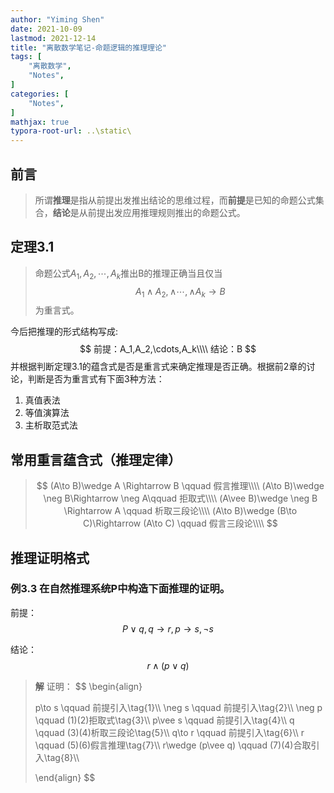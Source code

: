 ```yaml
---
author: "Yiming Shen"
date: 2021-10-09
lastmod: 2021-12-14
title: "离散数学笔记-命题逻辑的推理理论"
tags: [
    "离散数学",
    "Notes",
]
categories: [
    "Notes",
]
mathjax: true
typora-root-url: ..\static\
---
```


## 前言

> 所谓**推理**是指从前提出发推出结论的思维过程，而**前提**是已知的命题公式集合，**结论**是从前提出发应用推理规则推出的命题公式。

## 定理3.1

> 命题公式$A_1,A_2,\cdots,A_k$推出B的推理正确当且仅当
> $$
> A_1\wedge A_2,\wedge \cdots,\wedge A_k \to B
> $$
> 为重言式。

今后把推理的形式结构写成:
$$
前提：A_1,A_2,\cdots,A_k\\\\
结论：B
$$
并根据判断定理3.1的蕴含式是否是重言式来确定推理是否正确。根据前2章的讨论，判断是否为重言式有下面3种方法：

1. 真值表法
2. 等值演算法
3. 主析取范式法

## 常用重言蕴含式（推理定律）

> $$
> (A\to B)\wedge A \Rightarrow B \qquad 假言推理\\\\
> (A\to B)\wedge \neg B\Rightarrow \neg A\qquad 拒取式\\\\
> (A\vee B)\wedge \neg B \Rightarrow A \qquad 析取三段论\\\\
> (A\to B)\wedge (B\to C)\Rightarrow (A\to C) \qquad 假言三段论\\\\
> $$

## 推理证明格式

### 例3.3 在自然推理系统P中构造下面推理的证明。

前提：$$P\vee q,q\to r,p\to s,\neg s$$

结论：$$r\wedge (p\vee q)$$

>**解** 证明：
>$$
>\begin{align}
>
>p\to s \qquad 前提引入\tag{1}\\\\
>\neg s \qquad 前提引入\tag{2}\\\\
>\neg p \qquad  (1)(2)拒取式\tag{3}\\\\
>p\vee s \qquad 前提引入\tag{4}\\\\
>q \qquad (3)(4)析取三段论\tag{5}\\\\
>q\to r \qquad 前提引入\tag{6}\\\\
>r \qquad (5)(6)假言推理\tag{7}\\\\
>r\wedge (p\vee q) \qquad (7)(4)合取引入\tag{8}\\\\
>
>\end{align}
>$$
>
>

